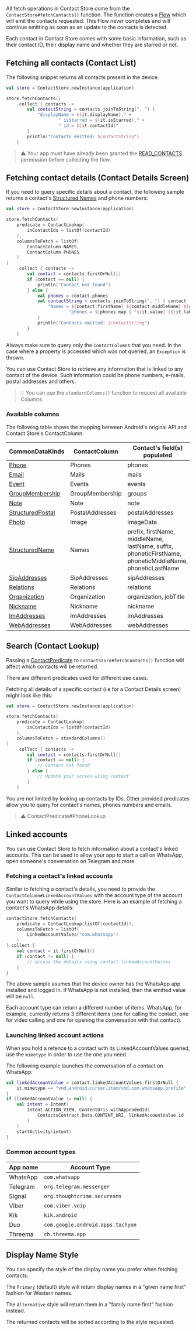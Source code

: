 All fetch operations in Contact Store come from the `ContactStore#fetchContacts()` function. The
function creates a [Flow](https://developer.android.com/kotlin/flow) which will emit the contacts
requested. This Flow never completes and will continue emitting as soon as an update to the contacts
is detected.

Each contact in Contact Store comes with some basic information, such as their contact ID, their
display name and whether they are starred or not.

## Fetching all contacts (Contact List)

The following snippet returns all contacts present in the device.

```kotlin
val store = ContactStore.newInstance(application)

store.fetchContacts()
    .collect { contacts ->
        val contactString = contacts.joinToString(", ") {
            "displayName = ${it.displayName}," +
                    " isStarred = ${it.isStarred}," +
                    " id = ${it.contactId}"
        }
        println("Contacts emitted: $contactString")
    }
```

> ⚠️ Your app must have already been granted the [READ_CONTACTS](https://developer.android.com/reference/android/Manifest.permission#READ_CONTACTS)
permission before collecting the flow.

## Fetching contact details (Contact Details Screen)

If you need to query specific details about a contact, the following sample returns a
contact's [Structured Names](https://developer.android.com/reference/android/provider/ContactsContract.CommonDataKinds.StructuredName)
and phone numbers:

```kotlin
val store = ContactStore.newInstance(application)

store.fetchContacts(
    predicate = ContactLookup(
        inContactIds = listOf(contactId)
    ),
    columnsToFetch = listOf(
        ContactColumn.NAMES,
        ContactColumn.PHONES
    )
)
    .collect { contacts ->
        val contact = contacts.firstOrNull()
        if (contact == null) {
            println("Contact not found")
        } else {
            val phones = contact.phones
            val contactString = contacts.joinToString(", ") { contact ->
                "Names = ${contact.firstName} ${contact.middleName} ${contact.lastName} " +
                        "phones = ${phones.map { "${it.value} (${it.label})" }}"
            }
            println("Contacts emitted: $contactString")
        }
    }
```

Always make sure to query only the `ContactColumn`s that you need. In the case where a property is
accessed which was not queried, an `Exception` is thrown.

You can use Contact Store to retrieve any information that is linked to any contact of the device.
Such information could be phone numbers, e-mails, postal addresses and others.

> 💡 You can use the `standardColumns()` function to request all available Columns.

### Available columns

The following table shows the mapping between Android's original API and Contact Store's
ContactColumn:

| CommonDataKinds | ContactColumn | Contact's field(s) populated |
| --- | --- | --- | 
| [Phone](https://developer.android.com/reference/android/provider/ContactsContract.CommonDataKinds.Phone) | Phones | phones |
| [Email](https://developer.android.com/reference/android/provider/ContactsContract.CommonDataKinds.Email) | Mails | mails |
| [Event](https://developer.android.com/reference/android/provider/ContactsContract.CommonDataKinds.Event) | Events | events |
| [GroupMembership](https://developer.android.com/reference/android/provider/ContactsContract.CommonDataKinds.GroupMembership) | GroupMembership | groups |
| [Note](https://developer.android.com/reference/android/provider/ContactsContract.CommonDataKinds.Note) | Note | note |
| [StructuredPostal](https://developer.android.com/reference/android/provider/ContactsContract.CommonDataKinds.StructuredPostal) | PostalAddresses | postalAddresses |
| [Photo](https://developer.android.com/reference/android/provider/ContactsContract.CommonDataKinds.Photo) | Image | imageData |
| [StructuredName](https://developer.android.com/reference/android/provider/ContactsContract.CommonDataKinds.StructuredName) | Names | prefix, firstName, middleName, lastName, suffix, phoneticFirstName, phoneticMiddleName, phoneticLastName |
| [SipAddresses](https://developer.android.com/reference/android/provider/ContactsContract.CommonDataKinds.SipAddress) | SipAddresses | sipAddresses |
| [Relations](https://developer.android.com/reference/android/provider/ContactsContract.CommonDataKinds.Relation) | Relations | relations |
| [Organization](https://developer.android.com/reference/android/provider/ContactsContract.CommonDataKinds.Organization) | Organization | organization, jobTitle |
| [Nickname](https://developer.android.com/reference/android/provider/ContactsContract.CommonDataKinds.Nickname) | Nickname | nickname |
| [ImAddresses](https://developer.android.com/reference/android/provider/ContactsContract.CommonDataKinds.Im) | ImAddresses | imAddresses |
| [WebAddresses](https://developer.android.com/reference/android/provider/ContactsContract.CommonDataKinds.Website) | WebAddresses | webAddresses |

## Search (Contact Lookup)

Passing
a [ContactPredicate](https://github.com/alexstyl/contactstore/blob/main/library/src/main/java/com/alexstyl/contactstore/ContactPredicate.kt)
to `ContactStore#fetchContacts()` function will affect which contacts will be returned.

There are different predicates used for different use cases.

Fetching all details of a specific contact (i.e for a Contact Details screen) might look like this:

```kotlin
val store = ContactStore.newInstance(application)

store.fetchContacts(
    predicate = ContactLookup(
        inContactIds = listOf(contactId)
    ),
    columnsToFetch = standardColumns()
)
    .collect { contacts ->
        val contact = contacts.firstOrNull()
        if (contact == null) {
            // Contact not found
        } else {
            // Update your screen using contact
        }
    }

```

You are not limited by looking up contacts by IDs. Other provided predicates allow you to query for
contact's names, phones numbers and emails.

> ⚠️ ContactPredicate#PhoneLookup

## Linked accounts

You can use Contact Store to fetch information about a contact's linked accounts. This can be used
to allow your app to start a call on WhatsApp, open someone's conversation on Telegram and more.

### Fetching a contact's linked accounts

Similar to fetching a contact's details, you need to provide the `ContactColumn#LinkedAccountValues`
with the account type of the account you want to query while using the store. Here is an example of
fetching a contact's WhatsApp details:

```kotlin
contactStore.fetchContacts(
    predicate = ContactLookup(listOf(contactId)),
    columnsToFetch = listOf(
        LinkedAccountValues("com.whatsapp")
    )
).collect {
    val contact = it.firstOrNull()
    if (contact != null) {
        // access the details using contact.linkedAccountValues
    }
}
```

The above sample asumes that the device owner has the WhatsApp app installed and logged in. If
WhatsApp is not installed, then the emitted value will be `null`.

Each account type can return a different number of items. WhatsApp, for example, currently returns 3
different items (one for calling the contact, one for video calling and one for opening the
conversation with that contact).

### Launching linked account actions

When you hold a refence to a contact with its LinkedAccountValues queried, use the `mimetype` in
order to use the one you need.

The following example launches the conversation of a contact on WhatsApp:

```kotlin
val linkedAccountValue = contact.linkedAccountValues.firstOrNull {
    it.mimetype == "vnd.android.cursor.item/vnd.com.whatsapp.profile"
}
if (linkedAccountValue != null) {
    val intent = Intent(
        Intent.ACTION_VIEW, ContentUris.withAppendedId(
            ContactsContract.Data.CONTENT_URI, linkedAccountValue.id
        )
    )
    startActivity(intent)
}
```

### Common account types

| App name | Account Type | 
| --- | --- | 
| WhatsApp | `com.whatsapp` | 
| Telegram | `org.telegram.messenger` | 
| Signal | `org.thoughtcrime.securesms` | 
| Viber | `com.viber.voip` | 
| Kik | `kik.android` | 
| Duo | `com.google.android.apps.tachyon` | 
| Threema | `ch.threema.app` | 

## Display Name Style

You can specify the style of the display name you prefer when fetching contacts:

The `Primary` (default) style will return display names in a "given name first" fashion for Western names.

The `Alternative` style will return them in a "family name first" fashion instead.

The returned contacts will be sorted according to the style requested.